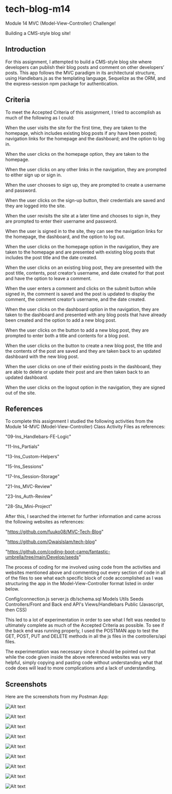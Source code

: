 # tech-blog-m14
Module 14 MVC (Model-View-Controller) Challenge!

Building a CMS-style blog site!

## Introduction

For this assignment, I attempted to build a CMS-style blog site where developers can publish their blog posts and comment on other developers’ posts.  This app follows the MVC paradigm in its architectural structure, using Handlebars.js as the templating language, Sequelize as the ORM, and the express-session npm package for authentication.

## Criteria
To meet the Accepted Criteria of this assignment, I tried to accomplish as much of the following as I could:

When the user visits the site for the first time, they are taken to the homepage, which includes existing blog posts if any have been posted; navigation links for the homepage and the dashboard; and the option to log in.

When the user clicks on the homepage option, they are taken to the homepage.

When the user clicks on any other links in the navigation, they are prompted to either sign up or sign in.

When the user chooses to sign up, they are prompted to create a username and password.

When the user clicks on the sign-up button, their credentials are saved and they are logged into the site.

When the user revisits the site at a later time and chooses to sign in, they are prompted to enter their username and password.

When the user is signed in to the site, they can see the navigation links for the homepage, the dashboard, and the option to log out.

When the user clicks on the homepage option in the navigation, they are taken to the homepage and are presented with existing blog posts that includes the post title and the date created.

When the user clicks on an existing blog post, they are presented with the post title, contents, post creator’s username, and date created for that post and have the option to leave a comment.

When the user enters a comment and clicks on the submit button while signed in, the comment is saved and the post is updated to display the comment, the comment creator’s username, and the date created.

When the user clicks on the dashboard option in the navigation, they are taken to the dashboard and presented with any blog posts that have already been created and the option to add a new blog post.

When the user clicks on the button to add a new blog post, they are prompted to enter both a title and contents for a blog post.

When the user clicks on the button to create a new blog post, the title and the contents of the post are saved and they are taken back to an updated dashboard with the new blog post.

When the user clicks on one of their existing posts in the dashboard, they are able to delete or update their post and are then taken back to an updated dashboard.

When the user clicks on the logout option in the navigation, they are signed out of the site.

## References

To complete this assignment I studied the following activities from the Module 14-MVC (Model-View-Controller) Class Activity Files as references:

"09-Ins_Handlebars-FE-Logic"

"11-Ins_Partials"

"13-Ins_Custom-Helpers"

"15-Ins_Sessions"

"17-Ins_Session-Storage"

"21-Ins_MVC-Review"

"23-Ins_Auth-Review"

"28-Stu_Mini-Project"

After this, I searched the internet for further information and came across the following websites as references:

"https://github.com/fuuko08/MVC-Tech-Blog"

"https://github.com/OwaisIslam/tech-blog"

"https://github.com/coding-boot-camp/fantastic-umbrella/tree/main/Develop/seeds"

The process of coding for me involved using code from the activities and websites mentioned above and commenting out every section of code in all of the files to see what each specific block of code accomplished as I was structuring the app in the Model-View-Controller format listed in order below.

Config/connection.js
server.js
db/schema.sql
Models
Utils
Seeds
Controllers/Front and Back end API's
Views/Handlebars
Public (Javascript, then CSS)

This led to a lot of experimentation in order to see what I felt was needed to ultimately complete as much of the Accepted Criteria as possible.  To see if the back end was running properly, I used the POSTMAN app to test the GET, POST, PUT and DELETE methods in all the js files in the controllers/api files.

The experimentation was necessary since it should be pointed out that while the code given inside the above referenced websites was very helpful, simply copying and pasting code without understanding what that code does will lead to more complications and a lack of understanding.

## Screenshots
Here are the screenshots from my Postman App:

![Alt text](../tech-blog-m14/screenshots/Dashboard%20Screenshot.png)

![Alt text](../tech-blog-m14/screenshots/Login%20Screenshot.png)

![Alt text](../tech-blog-m14/screenshots/Signup%20Screenshot.png)

![Alt text](../tech-blog-m14/screenshots/Homepage%20Screenshot.png)

![Alt text](../tech-blog-m14/screenshots/Create_Blog%20Screenshot.png)

![Alt text](../tech-blog-m14/screenshots/Edit_Post%20Screenshot.png)

![Alt text](../tech-blog-m14/screenshots/Comment%20Screenshot.png)

![Alt text](../tech-blog-m14/screenshots/Comment_Displayed%20Screenshot.png)

![Alt text](../tech-blog-m14/screenshots/Updated_Dashboard%20Screenshot.png)
